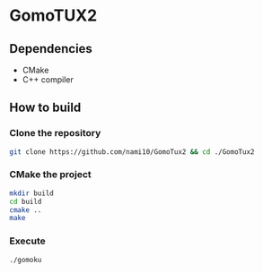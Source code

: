 # GomoTUX2


## Dependencies

- CMake
- C++ compiler

## How to build

### Clone the repository

```bash
git clone https://github.com/nami10/GomoTux2 && cd ./GomoTux2
```

### CMake the project

```bash
mkdir build
cd build
cmake ..
make
```

### Execute

```bash
./gomoku
```